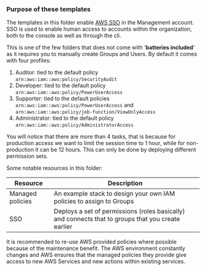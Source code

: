 ### Purpose of these templates
The templates in this folder enable [AWS SSO](https://docs.aws.amazon.com/singlesignon/latest/userguide/what-is.html) in the Management account. SSO is used to enable human access to accounts within the organization, both to the console as well as through the cli.

This is one of the few folders that does not come with '**batteries included**' as it requires you to manually create Groups and Users. By default it comes with four profiles:
1. Auditor: tied to the default policy `arn:aws:iam::aws:policy/SecurityAudit`
2. Developer: tied to the default policy `arn:aws:iam::aws:policy/PowerUserAccess`
3. Supporter: tied to the default policies `arn:aws:iam::aws:policy/PowerUserAccess` and `arn:aws:iam::aws:policy/job-function/ViewOnlyAccess`
4. Administrator: tied to the default policy `arn:aws:iam::aws:policy/AdministratorAccess`

You will notice that there are more than 4 tasks, that is because for production access we want to limit the session time to 1 hour, while for non-production it can be 12 hours. This can only be done by deploying different permission sets.

Some notable resources in this folder:

| Resource | Description |
| - | - |
| Managed policies | An example stack to design your own IAM policies to assign to Groups |
| SSO | Deploys a set of permissions (roles basically) and connects that to groups that you create earlier |

It is recommended to re-use AWS provided policies where possible because of the maintenance benefit. The AWS environment constantly changes and AWS ensures that the managed policies they provide give access to new AWS Services and new actions within existing services.

